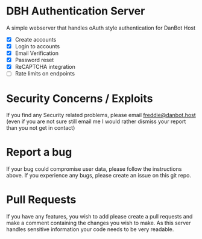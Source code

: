 # DBH Authentication Server
A simple webserver that handles oAuth style authentication for DanBot Host
  * [x] Create accounts
  * [x] Login to accounts
  * [x] Email Verification 
  * [x] Password reset
  * [x] ReCAPTCHA integration 
  * [ ] Rate limits on endpoints 
  # Security Concerns / Exploits 
  If you find any Security related problems, please email freddie@danbot.host (even if you are not sure still email me I would rather dismiss your report than you not get in contact)
  # Report a bug
 If your bug could compromise user data, please follow the instructions above. If you experience any bugs, please create an issue on this git repo.
  # Pull Requests
  If you have any features, you wish to add please create a pull requests and make a comment containing the changes you wish to make. As this server handles sensitive information your code needs to be very readable.
